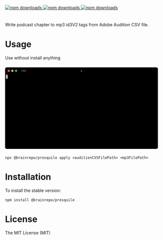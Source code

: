 <div style="padding: 0 0 25px">

<a href="https://www.npmjs.com/package/@brainrepo/presquile">
<img src="https://img.shields.io/npm/v/@brainrepo/presquile" alt="npm downloads" height="20">
</a>


<a href="https://www.npmjs.com/package/@brainrepo/presquile">
<img src="https://img.shields.io/david/brainrepo/presquile" alt="npm downloads" height="20">
</a>

<a href="https://github.com/brainrepo/presquile/actions?query=workflow%3A%22Node.js+CI%22">
<img src="https://img.shields.io/github/workflow/status/brainrepo/presquile/Node.js%20CI" alt="npm downloads" height="20">
</a>


</div>

Write podcast chapter to mp3 id3V2 tags from Adobe Audition CSV file.

# Usage

Use without install anything

<h3 align="center">
  <a href="https://github.com/brainrepo/presquile">
    <img src="./docs/assets/tty.gif">
  </a>
</h3>

    npx @brainrepo/presquile apply <auditionCVSFilePath> <mp3FilePath>

# Installation

To install the stable version:

```
npm install @brainrepo/presquile
```

# License

The MIT License (MIT)
